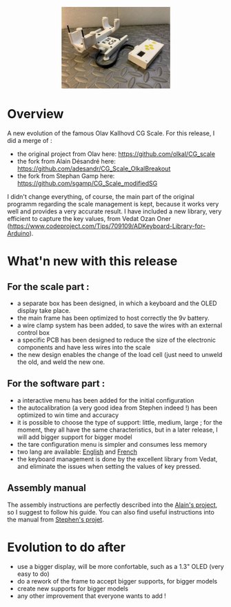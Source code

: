 <p align=center>
<img src="/Images/IMG_5634.jpg" alt="" width="50%" height="50%" />
</p>

# Overview

A new evolution of the famous Olav Kallhovd CG Scale. For this release, I did a merge of :
* the original project from Olav here: https://github.com/olkal/CG_scale
* the fork from Alain Désandré here: https://github.com/adesandr/CG_Scale_OlkalBreakout
* the fork from Stephan Gamp here: https://github.com/sgamp/CG_Scale_modifiedSG


I didn't change everything, of course, the main part of the original programm regarding the scale management is kept, because it works very well and provides a very accurate result. I have included a new library, very efficient to capture the key values, from Vedat Ozan Oner (https://www.codeproject.com/Tips/709109/ADKeyboard-Library-for-Arduino).

# What'n new with this release 

## For the scale part :

* a separate box has been designed, in which a keyboard and the OLED display take place.
* the main frame has been optimized to host correctly the 9v battery.
* a wire clamp system has been added, to save the wires with an external control box
* a specific PCB has been designed to reduce the size of the electronic components and have less wires into the scale
* the new design enables the change of the load cell (just need to unweld the old, and weld the new one.

## For the software part :

* a interactive menu has been added for the initial configuration
* the autocalibration (a very good idea from Stephen indeed !) has been optimized to win time and accuracy
* it is possible to choose the type of support: little, medium, large ; for the moment, they all have the same characteristics, but in a later release, I will add bigger support for bigger model
* the tare configuration menu is simpler and consumes less memory
* two lang are available: [English](/User_Manual.md) and [French](/Manuel_utilisateur.md)
* the keyboard management is done by the excellent library from Vedat, and eliminate the issues when setting the values of key pressed.

## Assembly manual

The assembly instructions are perfectly described into the [Alain's project](https://github.com/adesandr/CG_Scale_OlkalBreakout), so I suggest to follow his guide.
You can also find useful instructions into the manual from [Stephen's projet](https://github.com/sgamp/CG_Scale_modifiedSG).

# Evolution to do after

* use a bigger display, will be more confortable, such as a 1.3" OLED (very easy to do)
* do a rework of the frame to accept bigger supports, for bigger models 
* create new supports for bigger models
* any other improvement that everyone wants to add !



